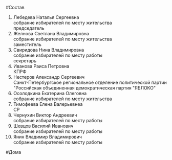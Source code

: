 #Состав  
1. Лебедева Наталья Сергеевна  
    собрание избирателей по месту жительства  
    председатель  
2. Желнова Светлана Владимировна  
    собрание избирателей по месту жительства  
    заместитель  
3. Свиридова Нина Владимировна  
    собрание избирателей по месту работы  
    секретарь  
4. Иванова Раиса Петровна  
    КПРФ  
5. Нестеров Александр Сергеевич  
    Санкт-Петербургское региональное отделение политической партии "Российская объединенная демократическая партия "ЯБЛОКО"  
6. Осолодкина Екатерина Олеговна  
    собрание избирателей по месту жительства  
7. Тимофеева Елена Валерьевнеа  
    СР  
8. Чернухин Виктор Андреевич  
    собрание избирателей по месту работы  
9. Шевцов Василий Иванович  
    собрание избирателей по месту работы  
10. Янин Владимир Владимирович  
    собрание избирателей по месту работы  
  
#Дома  
